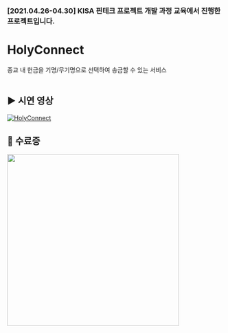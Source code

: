 ### [2021.04.26-04.30] KISA 핀테크 프로젝트 개발 과정 교육에서 진행한 프로젝트입니다. 
# HolyConnect
종교 내 헌금을 기명/무기명으로 선택하여 송금할 수 있는 서비스<br><br>

## ▶️ 시연 영상
[![HolyConnect](https://user-images.githubusercontent.com/69340410/117038235-5b87b800-ad42-11eb-9410-0293b90fc6ac.png)](https://youtu.be/R5o3wCf_BgI)

## 📝 수료증
<img width="400" src="https://user-images.githubusercontent.com/69340410/120970030-d4e15300-c7a5-11eb-8b56-d2cf135214da.png" />
